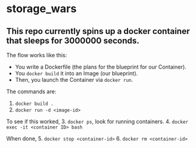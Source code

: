 # storage_wars

## This repo currently spins up a docker container that sleeps for 3000000 seconds. 

The flow works like this:

- You write a Dockerfile (the plans for the blueprint for our Container). 
- You `docker build` it into an Image (our blueprint). 
- Then, you launch the Container via `docker run`.

The commands are:

1. `docker build .`
2. `docker run -d <image-id>`

To see if this worked,
3. `docker ps`, look for running containers.
4. `docker exec -it <container ID> bash`

When done, 
5. `docker stop <container-id>`
6. `docker rm <container-id>`
